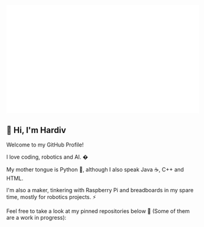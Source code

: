 ![Profile Banner](https://github.com/hardiv/hardiv/blob/master/Github%20Banner.gif)

<!--
**hardiv/hardiv** is a ✨ _special_ ✨ repository because its `README.md` (this file) appears on your GitHub profile.
-->
## 👋 Hi, I'm Hardiv

Welcome to my GitHub Profile!

I love coding, robotics and AI. �

My mother tongue is Python 🐍, although I also speak Java ☕, C++ and HTML.

I'm also a maker, tinkering with Raspberry Pi and breadboards in my spare time, mostly for robotics projects. ⚡

Feel free to take a look at my pinned repositories below 🙂 (Some of them are a work in progress):
